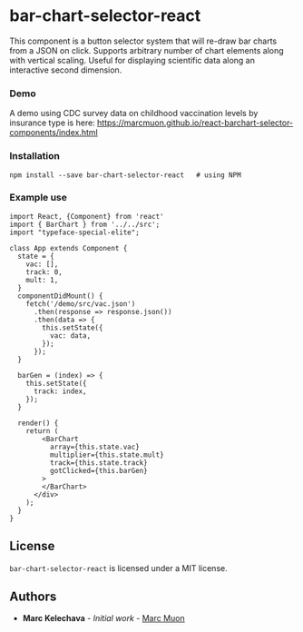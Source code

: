 # bar-chart-selector-react 

This component is a button selector system that will re-draw bar charts from a JSON on click. Supports arbitrary number of chart elements along with vertical scaling. Useful for displaying scientific data along an interactive second dimension. 

### Demo

A demo using CDC survey data on childhood vaccination levels by insurance type is here: https://marcmuon.github.io/react-barchart-selector-components/index.html

### Installation

```
npm install --save bar-chart-selector-react   # using NPM

```

### Example use

```
import React, {Component} from 'react'
import { BarChart } from '../../src';
import "typeface-special-elite";

class App extends Component {
  state = {
    vac: [],
    track: 0,
    mult: 1,
  }
  componentDidMount() {
    fetch('/demo/src/vac.json')
      .then(response => response.json())
      .then(data => {
        this.setState({
          vac: data,
        });
      });
  }

  barGen = (index) => {
    this.setState({
      track: index,
    });
  }

  render() {    
    return (
        <BarChart
          array={this.state.vac}
          multiplier={this.state.mult}
          track={this.state.track}
          gotClicked={this.barGen}
        >
        </BarChart>
      </div>
    );
  }
}

```

## License

```bar-chart-selector-react``` is licensed under a MIT license.


## Authors

* **Marc Kelechava** - *Initial work* - [Marc Muon](https://github.com/marcmuon)


